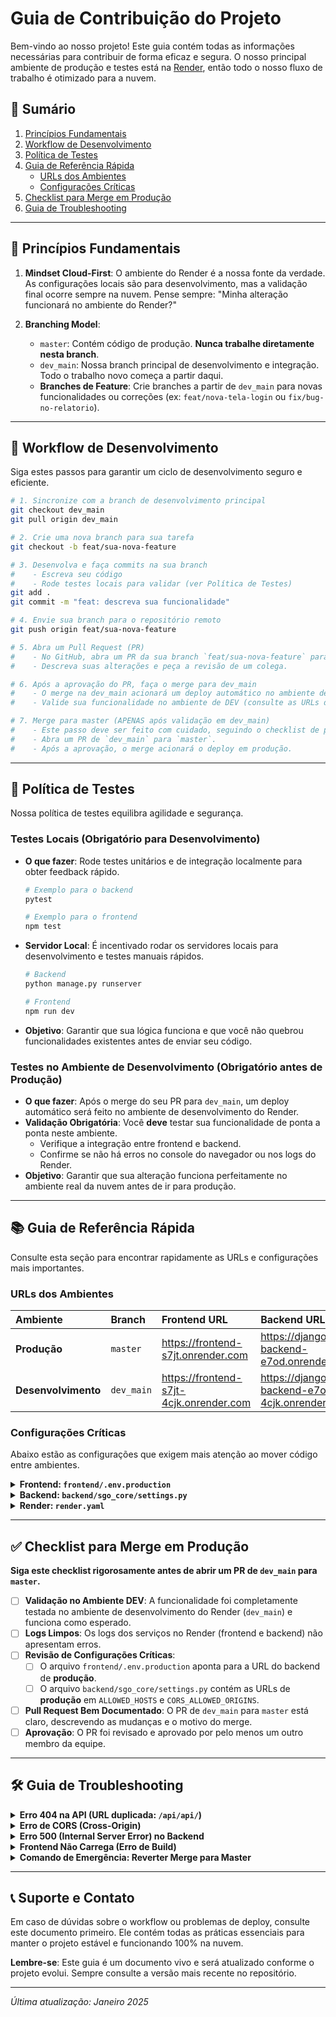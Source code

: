 # Guia de Contribuição do Projeto

Bem-vindo ao nosso projeto! Este guia contém todas as informações necessárias para contribuir de forma eficaz e segura. O nosso principal ambiente de produção e testes está na [Render](https://render.com/), então todo o nosso fluxo de trabalho é otimizado para a nuvem.

## 📜 Sumário

1.  [Princípios Fundamentais](#-princípios-fundamentais)
2.  [Workflow de Desenvolvimento](#-workflow-de-desenvolvimento)
3.  [Política de Testes](#-política-de-testes)
4.  [Guia de Referência Rápida](#-guia-de-referência-rápida)
    *   [URLs dos Ambientes](#urls-dos-ambientes)
    *   [Configurações Críticas](#configurações-críticas)
5.  [Checklist para Merge em Produção](#-checklist-para-merge-em-produção)
6.  [Guia de Troubleshooting](#-guia-de-troubleshooting)

---

## 🔑 Princípios Fundamentais

1.  **Mindset Cloud-First**: O ambiente do Render é a nossa fonte da verdade. As configurações locais são para desenvolvimento, mas a validação final ocorre sempre na nuvem. Pense sempre: "Minha alteração funcionará no ambiente do Render?"

2.  **Branching Model**:
    *   `master`: Contém código de produção. **Nunca trabalhe diretamente nesta branch**.
    *   `dev_main`: Nossa branch principal de desenvolvimento e integração. Todo o trabalho novo começa a partir daqui.
    *   **Branches de Feature**: Crie branches a partir de `dev_main` para novas funcionalidades ou correções (ex: `feat/nova-tela-login` ou `fix/bug-no-relatorio`).

---

## 🚀 Workflow de Desenvolvimento

Siga estes passos para garantir um ciclo de desenvolvimento seguro e eficiente.

```bash
# 1. Sincronize com a branch de desenvolvimento principal
git checkout dev_main
git pull origin dev_main

# 2. Crie uma nova branch para sua tarefa
git checkout -b feat/sua-nova-feature

# 3. Desenvolva e faça commits na sua branch
#    - Escreva seu código
#    - Rode testes locais para validar (ver Política de Testes)
git add .
git commit -m "feat: descreva sua funcionalidade"

# 4. Envie sua branch para o repositório remoto
git push origin feat/sua-nova-feature

# 5. Abra um Pull Request (PR)
#    - No GitHub, abra um PR da sua branch `feat/sua-nova-feature` para a `dev_main`.
#    - Descreva suas alterações e peça a revisão de um colega.

# 6. Após a aprovação do PR, faça o merge para dev_main
#    - O merge na dev_main acionará um deploy automático no ambiente de desenvolvimento do Render.
#    - Valide sua funcionalidade no ambiente de DEV (consulte as URLs de referência).

# 7. Merge para master (APENAS após validação em dev_main)
#    - Este passo deve ser feito com cuidado, seguindo o checklist de produção.
#    - Abra um PR de `dev_main` para `master`.
#    - Após a aprovação, o merge acionará o deploy em produção.
```

---

## 🔬 Política de Testes

Nossa política de testes equilibra agilidade e segurança.

### Testes Locais (Obrigatório para Desenvolvimento)

*   **O que fazer**: Rode testes unitários e de integração localmente para obter feedback rápido.
    ```bash
    # Exemplo para o backend
    pytest

    # Exemplo para o frontend
    npm test
    ```
*   **Servidor Local**: É incentivado rodar os servidores locais para desenvolvimento e testes manuais rápidos.
    ```bash
    # Backend
    python manage.py runserver

    # Frontend
    npm run dev
    ```
*   **Objetivo**: Garantir que sua lógica funciona e que você não quebrou funcionalidades existentes antes de enviar seu código.

### Testes no Ambiente de Desenvolvimento (Obrigatório antes de Produção)

*   **O que fazer**: Após o merge do seu PR para `dev_main`, um deploy automático será feito no ambiente de desenvolvimento do Render.
*   **Validação Obrigatória**: Você **deve** testar sua funcionalidade de ponta a ponta neste ambiente.
    *   Verifique a integração entre frontend e backend.
    *   Confirme se não há erros no console do navegador ou nos logs do Render.
*   **Objetivo**: Garantir que sua alteração funciona perfeitamente no ambiente real da nuvem antes de ir para produção.

---

## 📚 Guia de Referência Rápida

Consulte esta seção para encontrar rapidamente as URLs e configurações mais importantes.

### URLs dos Ambientes

| Ambiente        | Branch     | Frontend URL                               | Backend URL                                  |
| :-------------- | :--------- | :----------------------------------------- | :------------------------------------------- |
| **Produção**    | `master`   | https://frontend-s7jt.onrender.com         | https://django-backend-e7od.onrender.com     |
| **Desenvolvimento** | `dev_main` | https://frontend-s7jt-4cjk.onrender.com    | https://django-backend-e7od-4cjk.onrender.com|

### Configurações Críticas

Abaixo estão as configurações que exigem mais atenção ao mover código entre ambientes.

<details>
<summary><strong>Frontend: <code>frontend/.env.production</code></strong></summary>

Este arquivo define para qual API o frontend de produção aponta.

```env
# Garanta que a URL aponta para o backend de PRODUÇÃO
VITE_API_URL=https://django-backend-e7od.onrender.com
VITE_ENVIRONMENT=production
```
**Importante**: A URL da API **não** deve terminar com `/api`. O sufixo é adicionado pelo código.
</details>

<details>
<summary><strong>Backend: <code>backend/sgo_core/settings.py</code></strong></summary>

Este arquivo deve ser configurado para aceitar requisições de ambos os frontends (produção e desenvolvimento) para facilitar os testes.

```python
# Configuração recomendada para abranger ambos os ambientes
ALLOWED_HOSTS = [
    'django-backend-e7od.onrender.com',       # Produção
    'django-backend-e7od-4cjk.onrender.com',  # Desenvolvimento
    '*.onrender.com',
    'localhost',
    '127.0.0.1',
]

CORS_ALLOWED_ORIGINS = [
    "https://frontend-s7jt.onrender.com",       # Produção
    "https://frontend-s7jt-4cjk.onrender.com",  # Desenvolvimento
    "http://localhost:3000",
    "http://127.0.0.1:3000",
]

CSRF_TRUSTED_ORIGINS = [
    "https://frontend-s7jt.onrender.com",
    "https://frontend-s7jt-4cjk.onrender.com",
]
```
</details>

<details>
<summary><strong>Render: <code>render.yaml</code></strong></summary>

Este arquivo define a infraestrutura. Assegure-se de que os serviços de produção (`master`) estão apontando para as variáveis de ambiente e bancos de dados corretos no painel do Render.
</details>

---

## ✅ Checklist para Merge em Produção

**Siga este checklist rigorosamente antes de abrir um PR de `dev_main` para `master`.**

-   [ ] **Validação no Ambiente DEV**: A funcionalidade foi completamente testada no ambiente de desenvolvimento do Render (`dev_main`) e funciona como esperado.
-   [ ] **Logs Limpos**: Os logs dos serviços no Render (frontend e backend) não apresentam erros.
-   [ ] **Revisão de Configurações Críticas**:
    -   [ ] O arquivo `frontend/.env.production` aponta para a URL do backend de **produção**.
    -   [ ] O arquivo `backend/sgo_core/settings.py` contém as URLs de **produção** em `ALLOWED_HOSTS` e `CORS_ALLOWED_ORIGINS`.
-   [ ] **Pull Request Bem Documentado**: O PR de `dev_main` para `master` está claro, descrevendo as mudanças e o motivo do merge.
-   [ ] **Aprovação**: O PR foi revisado e aprovado por pelo menos um outro membro da equipe.

---

## 🛠️ Guia de Troubleshooting

<details>
<summary><strong>Erro 404 na API (URL duplicada: <code>/api/api/</code>)</strong></summary>

*   **Sintoma**: Frontend não consegue acessar endpoints da API.
*   **Causa Comum**: A variável `VITE_API_URL` no arquivo `.env` do frontend termina com uma barra (`/`), resultando em uma URL duplicada.
*   **Solução**: Remova a barra final.
    *   ✅ **Correto**: `VITE_API_URL=https://backend.onrender.com/api`
    *   ❌ **Errado**: `VITE_API_URL=https://backend.onrender.com/api/`
</details>

<details>
<summary><strong>Erro de CORS (Cross-Origin)</strong></summary>

*   **Sintoma**: O console do navegador exibe um erro de "CORS policy".
*   **Causa**: O backend não está configurado para aceitar requisições da URL do frontend.
*   **Solução**: Verifique se a URL do frontend (ex: `https://frontend-s7jt.onrender.com`) está presente na lista `CORS_ALLOWED_ORIGINS` no arquivo `settings.py` do backend.
</details>

<details>
<summary><strong>Erro 500 (Internal Server Error) no Backend</strong></summary>

*   **Sintoma**: A API retorna um erro 500.
*   **Diagnóstico**:
    1.  Acesse o painel do Render e verifique os **logs** do serviço de backend.
    2.  Procure por erros de conexão com o banco de dados, variáveis de ambiente ausentes ou erros de importação em Python.
</details>

<details>
<summary><strong>Frontend Não Carrega (Erro de Build)</strong></summary>

*   **Sintoma**: O site exibe uma página de erro do Render.
*   **Diagnóstico**:
    1.  No painel do Render, verifique os **logs de build** do serviço de frontend.
    2.  Procure por erros de `npm`, dependências ausentes no `package.json` ou falhas no comando de build (`vite build`).
</details>

<details>
<summary><strong>Comando de Emergência: Reverter Merge para Master</strong></summary>

Se um deploy em produção causar um problema crítico, reverta o merge imediatamente:

```bash
# Vá para a branch master
git checkout master

# Reverta para o commit anterior ao merge
git reset --hard HEAD~1

# Force o push para o repositório. Use --force-with-lease para segurança.
git push --force-with-lease origin master
```
</details>

---

## 📞 Suporte e Contato

Em caso de dúvidas sobre o workflow ou problemas de deploy, consulte este documento primeiro. Ele contém todas as práticas essenciais para manter o projeto estável e funcionando 100% na nuvem.

**Lembre-se**: Este guia é um documento vivo e será atualizado conforme o projeto evolui. Sempre consulte a versão mais recente no repositório.

---

*Última atualização: Janeiro 2025*
